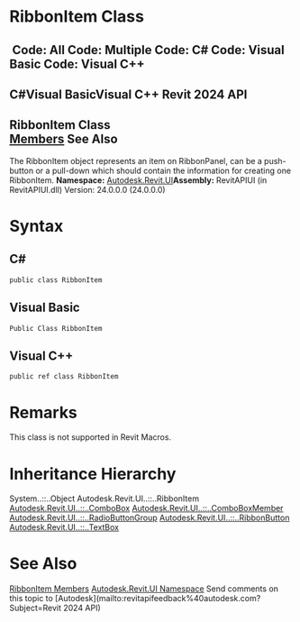 # RibbonItem Class

﻿
 Code: All Code: Multiple Code: C# Code: Visual Basic Code: Visual C++   
---  
C#Visual BasicVisual C++
Revit 2024 API  
---  
RibbonItem Class  
[Members](08cf7b94-b571-2f60-2974-f9a8f44c1bfa.md "RibbonItem Members") See Also  
---  
The RibbonItem object represents an item on RibbonPanel, can be a push-button or a pull-down which should contain the information for creating one RibbonItem.
**Namespace:** [Autodesk.Revit.UI](e86fd90a-8957-02a6-da7f-ced248966e3e.md "Autodesk.Revit.UI Namespace")**Assembly:** RevitAPIUI (in RevitAPIUI.dll) Version: 24.0.0.0 (24.0.0.0)
# Syntax
C#  
---  
```text
public class RibbonItem
```
  
Visual Basic  
---  
```text
Public Class RibbonItem
```
  
Visual C++  
---  
```text
public ref class RibbonItem
```
  
# Remarks
This class is not supported in Revit Macros.
# Inheritance Hierarchy
System..::..Object Autodesk.Revit.UI..::..RibbonItem [Autodesk.Revit.UI..::..ComboBox](a5667995-e628-13df-c157-39c95b2435d6.md "ComboBox Class") [Autodesk.Revit.UI..::..ComboBoxMember](3677ac9c-03e3-caee-d3eb-60f36856180a.md "ComboBoxMember Class") [Autodesk.Revit.UI..::..RadioButtonGroup](ab5af3a0-2a19-603c-57c6-f28dd78c5f9c.md "RadioButtonGroup Class") [Autodesk.Revit.UI..::..RibbonButton](0f523e1e-6949-451f-97fc-48c3cd9d7c82.md "RibbonButton Class") [Autodesk.Revit.UI..::..TextBox](5cfff6ff-3982-e8f7-a3c8-43d93204d41a.md "TextBox Class")
# See Also
[RibbonItem Members](08cf7b94-b571-2f60-2974-f9a8f44c1bfa.md "RibbonItem Members")
[Autodesk.Revit.UI Namespace](e86fd90a-8957-02a6-da7f-ced248966e3e.md "Autodesk.Revit.UI Namespace")
Send comments on this topic to [Autodesk](mailto:revitapifeedback%40autodesk.com?Subject=Revit 2024 API)
